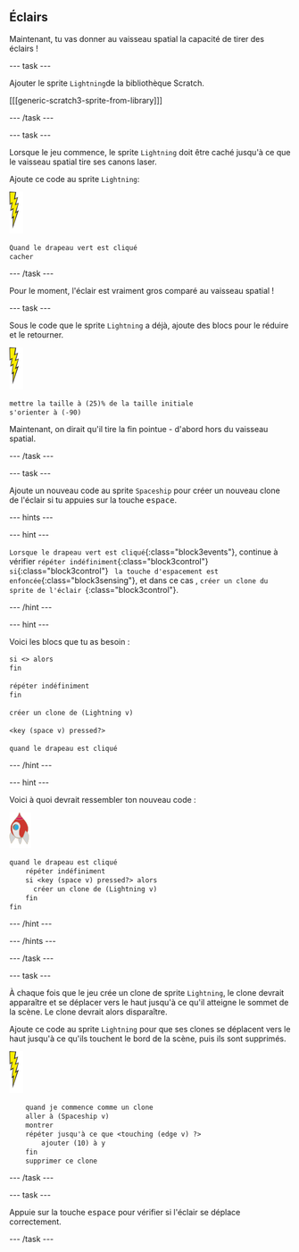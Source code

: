 ## Éclairs

Maintenant, tu vas donner au vaisseau spatial la capacité de tirer des éclairs !

\--- task \---

Ajouter le sprite `Lightning`de la bibliothèque Scratch.

[[[generic-scratch3-sprite-from-library]]]

\--- /task \---

\--- task \---

Lorsque le jeu commence, le sprite `Lightning` doit être caché jusqu'à ce que le vaisseau spatial tire ses canons laser.

Ajoute ce code au sprite `Lightning`:

![sprite éclair](images/lightning-sprite.png)

```blocks3
Quand le drapeau vert est cliqué
cacher

```

\--- /task \---

Pour le moment, l'éclair est vraiment gros comparé au vaisseau spatial !

\--- task \---

Sous le code que le sprite `Lightning` a déjà, ajoute des blocs pour le réduire et le retourner.

![sprite éclair](images/lightning-sprite.png)

```blocks3
mettre la taille à (25)% de la taille initiale
s'orienter à (-90)
```

Maintenant, on dirait qu'il tire la fin pointue - d'abord hors du vaisseau spatial.

\--- /task \---

\--- task \---

Ajoute un nouveau code au sprite `Spaceship` pour créer un nouveau clone de l'éclair si tu appuies sur la touche <kbd>espace</kbd>.

\--- hints \---

\--- hint \---

`Lorsque le drapeau vert est cliqué`{:class="block3events"}, continue à vérifier `répéter indéfiniment`{:class="block3control"} `si`{:class="block3control"} ` la touche d'espacement est enfoncée`{:class="block3sensing"}, et dans ce cas , `créer un clone du sprite de l'éclair `{:class="block3control"}.

\--- /hint \---

\--- hint \---

Voici les blocs que tu as besoin :

```blocks3
si <> alors
fin

répéter indéfiniment
fin

créer un clone de (Lightning v)

<key (space v) pressed?>

quand le drapeau est cliqué
```

\--- /hint \---

\--- hint \---

Voici à quoi devrait ressembler ton nouveau code :

![sprite de roquette](images/rocket-sprite.png)

```blocks3
quand le drapeau est cliqué
    répéter indéfiniment
    si <key (space v) pressed?> alors
      créer un clone de (Lightning v)
    fin 
fin
```

\--- /hint \---

\--- /hints \---

\--- /task \---

\--- task \---

À chaque fois que le jeu crée un clone de sprite `Lightning`, le clone devrait apparaître et se déplacer vers le haut jusqu'à ce qu'il atteigne le sommet de la scène. Le clone devrait alors disparaître.

Ajoute ce code au sprite `Lightning` pour que ses clones se déplacent vers le haut jusqu'à ce qu'ils touchent le bord de la scène, puis ils sont supprimés.

![sprite éclair](images/lightning-sprite.png)

```blocks3
    quand je commence comme un clone
    aller à (Spaceship v)
    montrer
    répéter jusqu'à ce que <touching (edge v) ?>
        ajouter (10) à y
    fin
    supprimer ce clone
```

\--- /task \---

\--- task \---

Appuie sur la touche <kbd>espace</kbd> pour vérifier si l'éclair se déplace correctement.

\--- /task \---